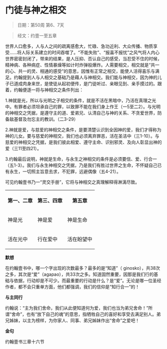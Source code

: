 # 门徒与神之相交

> 日期：第50周 第6、7天

> 经文：约壹一至五章

世界人口愈多，人与人之间的疏离感愈大，忙碌、急功近利、大众传播、物质享受……将人际关系建立的时间吞噬了。“不能失败”、“报喜不报忧”之风气将人内心世界密密封闭了，带来的结果，是人压抑、否认自己的感受，当忍受不住的时候，精神病、各种病症、性情暴燥等如计时炸弹般爆炸。人需要相交，相交就是“共一的心、共一的灵、相通的感受”的意思，因惟有正常之相交，能使人活得喜乐与满足。约翰提到人与人相交之基础乃是藉人与神相交。我们能与神相交，因为神的儿子已道成肉身来世，是使徒从起初便传，是门徒听过、亲眼见到、亲手摸过的。跟着，约翰便逐一将与神相交之条件列出：

1.神就是光，所以与光明之子相交的条件，就是不活在黑暗中，乃活在真理之光中。有罪者必须坦承自己的罪，以致罪不能在我们身上作王（一5至二2）。与光明的神相交之凭据，是遵守主的道、爱弟兄、认清自己与神的关系、不贪爱世界，防备敌基督及勿忘主的教训。（二3-29）

2.神就是爱，与慈爱的神相交之条件，是要清楚认识到全因神的爱，我们才得称为神的儿女。要与慈爱的神相交，我们也必须离弃罪恶，活在圣洁中（三1-10）。与慈爱的神相交之凭据，是我们彼此相爱、遵守主命、识别邪灵、及向人彰显出神的爱（三11至四21）。

3.约翰最后说明，神就是生命，与永生之神相交的条件是必须要信、爱、行合一（五1-3）。我们与永生神相交之凭据，乃是我们有胜过世界之生命，不怀疑自己已有永生，一切照主旨意去求，不犯罪，远避偶像（五4-21）。

可见约翰壹书乃一“灵交手册”，它将与神相交之真理解释得淋漓尽致。

<table>
 <tbody>
  <tr>
   <th><p>第一、二章</p></th>
   <th><p>第三、四章</p></th>
   <th><p>第五章</p></th>
  </tr>
  <tr>
   <td><p>神是光</p></td>
   <td><p>神是爱</p></td>
   <td><p>神是生命</p></td>
  </tr>
  <tr>
   <td><p>活在光中</p></td>
   <td><p>行在爱中</p></td>
   <td><p>活在盼望中</p></td>
  </tr>
 </tbody>
</table>

**默想**

在约翰壹书中，哪一个字出现的次数最多？最多的是“知道”（ ginosko），共38次之多，其次是“爱”（agapao），共33次之多。知道固然重要，因那是我们行的基础与依据，行动却是不可少。而最重要的行动是什么？是“爱”。无论是哪一位圣经作者，都不会只重单方面，他们都强调，我们的信仰是“知行合一”的！

**与主同行**

约翰说：“主为我们舍命，我们从此便知道何为爱，我们也当为弟兄舍命！”所谓“舍命”，也有“放下自己的魂”的意思，指牺牲自己的喜好和享受去满足别人。弟兄姊妹，以主为榜样，为你家人、同事、弟兄姊妹作出“舍命”之爱吧！

**金句**

约翰壹书三章十六节